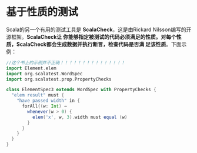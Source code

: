 基于性质的测试
===================================================================================
Scala的另一个有用的测试工具是 **ScalaCheck**，这是由Rickard Nilsson编写的开源框架。**ScalaCheck让
你能够指定被测试的代码必须满足的性质。对每个性质，ScalaCheck都会生成数据并执行断言，检查代码是否满
足该性质**。下面示例：
```scala
//这个书上的示例并不正确！！！！！！！！！！！！！！！
import Element.elem
import org.scalatest.WordSpec
import org.scalatest.prop.PropertyChecks

class ElementSpec3 extends WordSpec with PropertyChecks {
  "elem result" must {
    "have passed width" in {
      forAll{(w: Int) ⇒
        whenever(w > 0) {
          elem('x', w, 3).width must equal (w)
        }
      }
    }
  }
}
```
